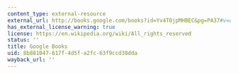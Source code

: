```yaml
---
content_type: external-resource
external_url: http://books.google.com/books?id=Yv4T0jpMHBEC&pg=PA37#v=onepage
has_external_license_warning: true
license: https://en.wikipedia.org/wiki/All_rights_reserved
status: ''
title: Google Books
uid: 8b881047-617f-4d5f-a2fc-63f9ccd38dda
wayback_url: ''
---
```

